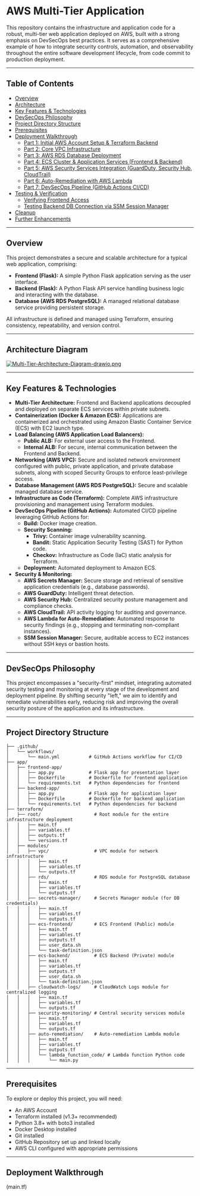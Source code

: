 # AWS Multi-Tier Application
This repository contains the infrastructure and application code for a robust, multi-tier web application deployed on AWS, built with a strong emphasis on DevSecOps best practices. It serves as a comprehensive example of how to integrate security controls, automation, and observability throughout the entire software development lifecycle, from code commit to production deployment.

---

## Table of Contents

* [Overview](#overview)
* [Architecture](#architecture)
* [Key Features & Technologies](#key-features--technologies)
* [DevSecOps Philosophy](#devsecops-philosophy)
* [Project Directory Structure](#project-directory-structure)
* [Prerequisites](#prerequisites)
* [Deployment Walkthrough](#deployment-walkthrough)
  * [Part 1: Initial AWS Account Setup & Terraform Backend](#part-1-initial-aws-account-setup--terraform-backend)
  * [Part 2: Core VPC Infrastructure](#part-2-core-vpc-infrastructure)
  * [Part 3: AWS RDS Database Deployment](#part-3-aws-rds-database-deployment)
  * [Part 4: ECS Cluster & Application Services (Frontend & Backend)](#part-4-ecs-cluster--application-services-frontend--backend)
  * [Part 5: AWS Security Services Integration (GuardDuty, Security Hub, CloudTrail)](#part-5-aws-security-services-integration-guardduty-security-hub-cloudtrail)
  * [Part 6: Auto-Remediation with AWS Lambda](#part-6-auto-remediation-with-aws-lambda)
  * [Part 7: DevSecOps Pipeline (GitHub Actions CI/CD)](#part-7-devsecops-pipeline-github-actions-cicd)
* [Testing & Verification](#testing--verification)
  * [Verifying Frontend Access](#verifying-frontend-access)
  * [Testing Backend DB Connection via SSM Session Manager](#testing-backend-db-connection-via-ssm-session-manager)
* [Cleanup](#cleanup)
* [Further Enhancements](#further-enhancements)

---

## Overview

This project demonstrates a secure and scalable architecture for a typical web application, comprising:

* **Frontend (Flask):** A simple Python Flask application serving as the user interface.
* **Backend (Flask):** A Python Flask API service handling business logic and interacting with the database.
* **Database (AWS RDS PostgreSQL):** A managed relational database service providing persistent storage.

All infrastructure is defined and managed using Terraform, ensuring consistency, repeatability, and version control.

---

## Architecture Diagram

[![Multi-Tier-Architecture-Diagram-drawio.png](https://i.postimg.cc/X7Skv6DW/Multi-Tier-Architecture-Diagram-drawio.png)](https://postimg.cc/14BqW2Q7)

---

## Key Features & Technologies

* **Multi-Tier Architecture:** Frontend and Backend applications decoupled and deployed on separate ECS services within private subnets.
* **Containerization (Docker & Amazon ECS):** Applications are containerized and orchestrated using Amazon Elastic Container Service (ECS) with EC2 launch type.
* **Load Balancing (AWS Application Load Balancers):**
    * **Public ALB:** For external user access to the Frontend.
    * **Internal ALB:** For secure, internal communication between the Frontend and Backend.
* **Networking (AWS VPC):** Secure and isolated network environment configured with public, private application, and private database subnets, along with scoped Security Groups to enforce least-privilege access.
* **Database Management (AWS RDS PostgreSQL):** Secure and scalable managed database service.
* **Infrastructure as Code (Terraform):** Complete AWS infrastructure provisioning and management using Terraform modules.
* **DevSecOps Pipeline (GitHub Actions):** Automated CI/CD pipeline leveraging GitHub Actions for:
    * **Build:** Docker image creation.
    * **Security Scanning:**
        * **Trivy:** Container image vulnerability scanning.
        * **Bandit:** Static Application Security Testing (SAST) for Python code.
        * **Checkov:** Infrastructure as Code (IaC) static analysis for Terraform.
    * **Deployment:** Automated deployment to Amazon ECS.
* **Security & Monitoring:**
    * **AWS Secrets Manager:** Secure storage and retrieval of sensitive application credentials (e.g., database passwords).
    * **AWS GuardDuty:** Intelligent threat detection.
    * **AWS Security Hub:** Centralized security posture management and compliance checks.
    * **AWS CloudTrail:** API activity logging for auditing and governance.
    * **AWS Lambda for Auto-Remediation:** Automated response to security findings (e.g., stopping and terminating non-compliant instances).
    * **SSM Session Manager:** Secure, auditable access to EC2 instances without SSH keys or bastion hosts.

---

## DevSecOps Philosophy

This project encompasses a "security-first" mindset, integrating automated security testing and monitoring at every stage of the development and deployment pipeline. By shifting security "left," we aim to identify and remediate vulnerabilities early, reducing risk and improving the overall security posture of the application and its infrastructure.

---

## Project Directory Structure


```
├── .github/
│   └── workflows/
│       └── main.yml           # GitHub Actions workflow for CI/CD
├── app/
│   ├── frontend-app/
│   │   ├── app.py             # Flask app for presentation layer
│   │   ├── Dockerfile         # Dockerfile for frontend application
│   │   └── requirements.txt   # Python dependencies for frontend
│   ├── backend-app/
│   │   ├── app.py             # Flask app for application layer
│   │   ├── Dockerfile         # Dockerfile for backend application
│   │   └── requirements.txt   # Python dependencies for backend
├── terraform/
│   ├── root/                    # Root module for the entire infrastructure deployment
│   │   ├── main.tf
│   │   ├── variables.tf
│   │   ├── outputs.tf
│   │   └── versions.tf
│   ├── modules/
│   │   ├── vpc/                 # VPC module for network infrastructure
│   │   │   ├── main.tf
│   │   │   ├── variables.tf
│   │   │   └── outputs.tf
│   │   ├── rds/                 # RDS module for PostgreSQL database
│   │   │   ├── main.tf
│   │   │   ├── variables.tf
│   │   │   └── outputs.tf
│   │   ├── secrets-manager/     # Secrets Manager module (for DB credentials)
│   │   │   ├── main.tf
│   │   │   ├── variables.tf
│   │   │   └── outputs.tf
│   │   ├── ecs-frontend/        # ECS Frontend (Public) module
│   │   │   ├── main.tf
│   │   │   ├── variables.tf
│   │   │   ├── outputs.tf
│   │   │   ├── user_data.sh
│   │   │   └── task-definition.json
│   │   ├── ecs-backend/         # ECS Backend (Private) module
│   │   │   ├── main.tf
│   │   │   ├── variables.tf
│   │   │   ├── outputs.tf
│   │   │   ├── user_data.sh
│   │   │   └── task-definition.json
│   │   ├── cloudwatch-logs/     # CloudWatch Logs module for centralized logging
│   │   │   ├── main.tf
│   │   │   ├── variables.tf
│   │   │   └── outputs.tf
│   │   ├── security-monitoring/ # Central security services module
│   │   │   ├── main.tf
│   │   │   ├── variables.tf
│   │   │   └── outputs.tf
│   │   ├── auto-remediation/    # Auto-remediation Lambda module
│   │   │   ├── main.tf
│   │   │   ├── variables.tf
│   │   │   ├── outputs.tf
│   │   │   └── lambda_function_code/ # Lambda function Python code
│   │   │       └── main.py
```

---

## Prerequisites

To explore or deploy this project, you will need:

* An AWS Account
* Terraform installed (v1.3+ recommended)
* Python 3.8+ with boto3 installed
* Docker Desktop installed
* Git installed
* GitHub Repository set up and linked locally
* AWS CLI configured with appropriate permissions

---

## Deployment Walkthrough

(main.tf)

